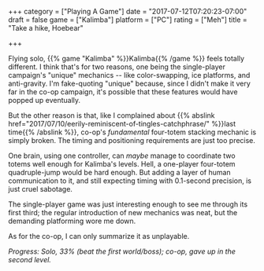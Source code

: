 +++
category = ["Playing A Game"]
date = "2017-07-12T07:20:23-07:00"
draft = false
game = ["Kalimba"]
platform = ["PC"]
rating = ["Meh"]
title = "Take a hike, Hoebear"

+++

Flying solo, {{% game "Kalimba" %}}Kalimba{{% /game %}} feels totally different.  I think that's for two reasons, one being the single-player campaign's "unique" mechanics -- like color-swapping, ice platforms, and anti-gravity.  I'm fake-quoting "unique" because, since I didn't make it very far in the co-op campaign, it's possible that these features would have popped up eventually.

But the other reason is that, like I complained about {{% abslink href="2017/07/10/eerily-reminiscent-of-tingles-catchphrase/" %}}last time{{% /abslink %}}, co-op's <i>fundamental</i> four-totem stacking mechanic is simply broken.  The timing and positioning requirements are just too precise.

One brain, using one controller, can <i>maybe</i> manage to coordinate two totems well enough for Kalimba's levels.  Hell, a one-player four-totem quadruple-jump would be hard enough.  But adding a layer of human communication to it, and still expecting timing with 0.1-second precision, is just cruel sabotage.

The single-player game was just interesting enough to see me through its first third; the regular introduction of new mechanics was neat, but the demanding platforming wore me down.

As for the co-op, I can only summarize it as unplayable.

<i>Progress: Solo, 33% (beat the first world/boss); co-op, gave up in the second level.</i>
